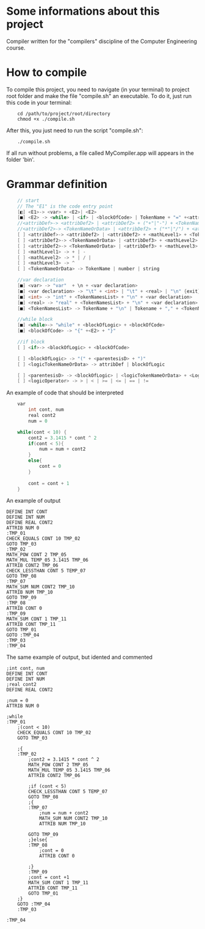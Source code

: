 # Some informations about this project
Compiler written for the "compilers" discipline of the Computer Engineering
course.

# How to compile
To compile this project, you need to navigate (in your terminal) to project root folder and make the file "compile.sh" an executable.
To do it, just run this code in your terminal:

```shell
    cd /path/to/project/root/directory
    chmod +x ./compile.sh
```

After this, you just need to run the script "compile.sh":

```shell
    ./compile.sh
```

If all run without problems, a file called MyCompiler.app will appears in the
folder 'bin'.

# Grammar definition

```c++
    // start
    // The "E1" is the code entry point
    [◧] <E1>-> <var> + <E2>| <E2>
    [■] <E2> -> <while> | <if> | <blockOfCode> | TokenName + "=" +<attribDef> | {exit}
    //<attribDef>-> <attribDef2> | <attribDef2> + ("+"|"-") + <TokenNameOrData>
    //<attribDef2>-> <TokenNameOrData> | <attribDef2> + ("*"|"/") + <attribDef2>
    [ ] <attribDef>-> <attribDef2> | <attribDef2> + <mathLevel1> + <TokenNameOrData>
    [ ] <attribDef2>-> <TokenNameOrData> | <attribDef3> + <mathLevel2> + <attribDef>
    [ ] <attribDef2>-> <TokenNameOrData> | <attribDef3> + <mathLevel3> + <attribDef2>
    [ ] <mathLevel1> -> + | - 
    [ ] <mathLevel2> -> * | / | 
    [ ] <mathLevel3> -> ^
    [ ] <TokenNameOrData> -> TokenName | number | string

    //var declaration
    [■] <var> -> "var"  + \n + <var declaration>
    [■] <var declaration> -> "\t" + <int> | "\t" + <real> | "\n" {exit}
    [■] <int> -> "int" + <TokenNamesList> + "\n" + <var declaration>
    [■] <real> -> "real" + <TokenNamesList> + "\n" + <var declaration>
    [■] <TokenNamesList> -> TokenName + "\n" | Tokename + "," + <TokenNamesList>

    //while block
    [■] <while>-> "while" + <blockOfLogic> + <blockOfCode>
    [■] <blockOfCode> -> "{" +<E2> + "}"

    //if block
    [ ] <if>-> <blockOfLogic> + <blockOfCode>

    [ ] <blockOfLogic> -> "(" + <parentesisD> + ")"
    [ ] <logicTokenNameOrData> -> attribDef | blockOfLogic

    [ ] <parentesisD> -> <blockOfLogic> | <logicTokenNameOrData> + <LogicOperator> + <logicTokenNameOrData> 
    [ ] <logicOperator> -> > | < | >= | <= | == | !=
```

An example of code that should be interpreted

```c++
    var
        int cont, num
        real cont2 
        num = 0

    while(cont < 10) {
        cont2 = 3.1415 * cont ^ 2 
        if(cont < 5){
            num = num + cont2
        }
        else{
            cont = 0
        }
        
        cont = cont + 1
    }
```

An example of output
```assembly
DEFINE INT CONT
DEFINE INT NUM
DEFINE REAL CONT2
ATTRIB NUM 0
:TMP_01
CHECK_EQUALS CONT 10 TMP_02
GOTO TMP_03
:TMP_02
MATH_POW CONT 2 TMP_05
MATH_MUL TEMP_05 3.1415 TMP_06
ATTRIB CONT2 TMP_06
CHECK_LESSTHAN CONT 5 TEMP_07
GOTO TMP_08
:TMP_07
MATH_SUM NUM CONT2 TMP_10
ATTRIB NUM TMP_10
GOTO TMP_09
:TMP_08
ATTRIB CONT 0
:TMP_09
MATH_SUM CONT 1 TMP_11
ATTRIB CONT TMP_11
GOTO TMP_01
GOTO :TMP_04
:TMP_03
:TMP_04

```

The same example of output, but idented and commented
```assembly
;int cont, num
DEFINE INT CONT
DEFINE INT NUM
;real cont2
DEFINE REAL CONT2

;num = 0
ATTRIB NUM 0

;while
:TMP_01
    ;(cont < 10)
    CHECK_EQUALS CONT 10 TMP_02
    GOTO TMP_03
    
    ;{
    :TMP_02
        ;cont2 = 3.1415 * cont ^ 2
        MATH_POW CONT 2 TMP_05
        MATH_MUL TEMP_05 3.1415 TMP_06
        ATTRIB CONT2 TMP_06

        ;if (cont < 5)
        CHECK_LESSTHAN CONT 5 TEMP_07
        GOTO TMP_08
        ;{
        :TMP_07
            ;num = num + cont2
            MATH_SUM NUM CONT2 TMP_10
            ATTRIB NUM TMP_10

        GOTO TMP_09
        ;}else{
        :TMP_08
            ;cont = 0
            ATTRIB CONT 0
        
        ;}
        :TMP_09
        ;cont = cont +1    
        MATH_SUM CONT 1 TMP_11
        ATTRIB CONT TMP_11
        GOTO TMP_01
    ;}
    GOTO :TMP_04
    :TMP_03

:TMP_04
```